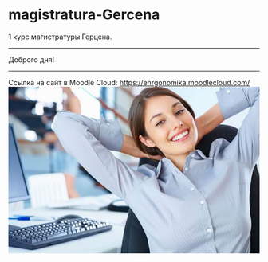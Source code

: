 # magistratura-Gercena
1 курс магистратуры Герцена.
***
Доброго дня!
***
Ссылка на сайт в Moodle Cloud: https://ehrgonomika.moodlecloud.com/
![ehrgonomika](https://github.com/555Anton/magistratura-Gercena/blob/master/%D0%AD%D1%80%D0%B3%D0%BE%D0%BD%D0%BE%D0%BC%D0%B8%D0%BA%D0%B0%20%D0%B4%D0%BB%D1%8F%20%D0%96%D0%B8%D0%B7%D0%BD%D0%B8.jpg)
